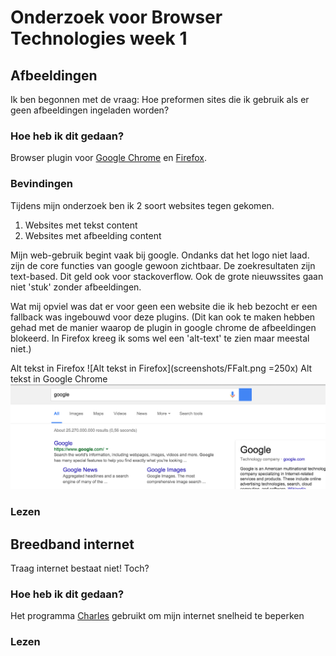 # Onderzoek voor Browser Technologies week 1

## Afbeeldingen

Ik ben begonnen met de vraag: Hoe preformen sites die ik gebruik als er geen afbeeldingen ingeladen worden?

### Hoe heb ik dit gedaan?
Browser plugin voor [Google Chrome](https://chrome.google.com/webstore/detail/block-image/pehaalcefcjfccdpbckoablngfkfgfgj) en [Firefox](https://addons.mozilla.org/nl/firefox/addon/image-block/).

### Bevindingen
Tijdens mijn onderzoek ben ik 2 soort websites tegen gekomen.
1. Websites met tekst content
2. Websites met afbeelding content

Mijn web-gebruik begint vaak bij google. Ondanks dat het logo niet laad. zijn de core functies van google gewoon zichtbaar. De zoekresultaten zijn text-based. Dit geld ook voor stackoverflow. Ook de grote nieuwssites gaan niet 'stuk' zonder afbeeldingen. 

Wat mij opviel was dat er voor geen een website die ik heb bezocht er een fallback was ingebouwd voor deze plugins. (Dit kan ook te maken hebben gehad met de manier waarop de plugin in google chrome de afbeeldingen blokeerd. In Firefox kreeg ik soms wel een 'alt-text' te zien maar meestal niet.)

Alt tekst in Firefox
![Alt tekst in Firefox](screenshots/FFalt.png =250x)
Alt tekst in Google Chrome
![Alt tekst in Google Chrome](screenshots/GCalt.png)


### Lezen



## Breedband internet

Traag internet bestaat niet! Toch? 

### Hoe heb ik dit gedaan?
Het programma [Charles](www.charlesproxy.com) gebruikt om mijn internet snelheid te beperken

### Lezen




